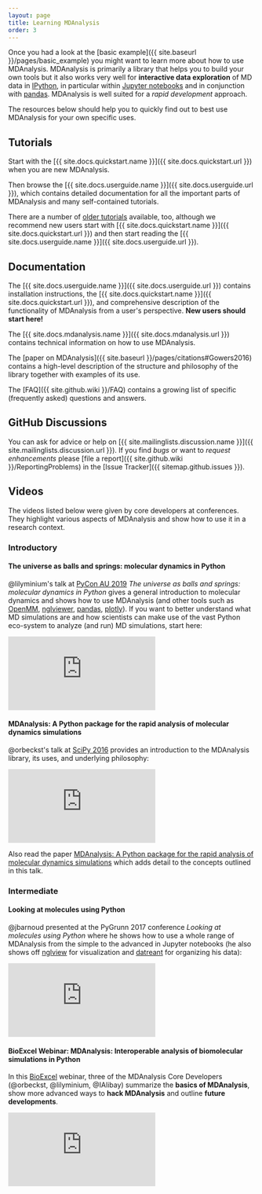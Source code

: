 ```yaml
---
layout: page
title: Learning MDAnalysis
order: 3
---
```


Once you had a look at the 
[basic example]({{ site.baseurl }}/pages/basic_example) 
you might want to learn more about how to use
MDAnalysis. MDAnalysis is primarily a library that helps you to build
your own tools but it also works very well for **interactive data
exploration** of MD data in [IPython](http://ipython.org/), in
particular within [Jupyter notebooks](https://jupyter.org/) and in
conjunction with [pandas](http://pandas.pydata.org/). MDAnalysis is
well suited for a *rapid development* approach.

The resources below should help you to quickly find out to best use
MDAnalysis for your own specific uses.


## Tutorials ##

Start with the [{{ site.docs.quickstart.name }}]({{
site.docs.quickstart.url }}) when you are new MDAnalysis.

Then browse the [{{ site.docs.userguide.name }}]({{ site.docs.userguide.url }}), which contains detailed documentation for all the important parts of MDAnalysis and many self-contained tutorials.


There are a number of [older tutorials]({{site.github.wiki}}/Tutorials) available, too, although we recommend new users start  with [{{ site.docs.quickstart.name }}]({{
site.docs.quickstart.url }}) and then start reading the [{{ site.docs.userguide.name }}]({{ site.docs.userguide.url }}).


## Documentation ##

The [{{ site.docs.userguide.name }}]({{ site.docs.userguide.url }})
contains installation instructions, the [{{ site.docs.quickstart.name
}}]({{ site.docs.quickstart.url }}), and comprehensive description of
the functionality of MDAnalysis from a user's perspective. **New users
should start here!**

The [{{ site.docs.mdanalysis.name }}]({{ site.docs.mdanalysis.url }})
contains technical information on how to use MDAnalysis. 

The [paper on MDAnalysis]({{ site.baseurl
}}/pages/citations#Gowers2016) contains a high-level description of
the structure and philosophy of the library together with examples of
its use.

The [FAQ]({{ site.github.wiki }}/FAQ) contains a 
growing list of specific (frequently asked) questions and answers.

## GitHub Discussions ##

You can ask for advice or help on [{{ site.mailinglists.discussion.name }}]({{
site.mailinglists.discussion.url }}). If you find *bugs* or
want to *request enhancements* please [file a report]({{
site.github.wiki }}/ReportingProblems) in the [Issue Tracker]({{
sitemap.github.issues }}).

## Videos ##

The videos listed below were given by core developers at
conferences. They highlight various aspects of MDAnalysis and show how
to use it in a research context.

### Introductory ###

#### The universe as balls and springs: molecular dynamics in Python
@lilyminium's talk at [PyCon AU 2019](https://2019.pycon-au.org/) *The universe as balls and
springs: molecular dynamics in Python* gives a general introduction to
molecular dynamics and shows how to use MDAnalysis (and other tools
such as [OpenMM](http://openmm.org/), [nglviewer](https://nglviewer.org/nglview/latest/),
[pandas](https://pandas.pydata.org/),
[plotly](https://pandas.pydata.org/)). If you want to better
understand what MD simulations are and how scientists can make use of
the vast Python eco-system to analyze (and run) MD simulations, start here:

<div class="js-video">
	<iframe src="https://www.youtube.com/embed/X5umNQDqfqQ" frameborder="0"
	allowfullscreen class="video"></iframe>
</div>

#### MDAnalysis: A Python package for the rapid analysis of molecular dynamics simulations

@orbeckst's talk at [SciPy 2016](http://scipy2016.scipy.org/) provides
an introduction to the MDAnalysis library, its uses, and underlying philosophy:

<div class="js-video">
	<iframe src="https://www.youtube.com/embed/zVQGFysYDew" frameborder="0"
	allowfullscreen class="video"></iframe>
</div>

Also read the paper [MDAnalysis: A Python package for the rapid
analysis of molecular dynamics
simulations](http://conference.scipy.org/proceedings/scipy2016/oliver_beckstein.html)
which adds detail to the concepts outlined in this talk.



### Intermediate ###

#### Looking at molecules using Python
@jbarnoud presented at the PyGrunn 2017 conference _Looking at
molecules using Python_ where he shows how to use a whole range of
MDAnalysis from the simple to the advanced in Jupyter notebooks (he
also shows off [nglview](http://nglviewer.org/nglview/latest/) for
visualization and [datreant](http://datreant.org) for organizing his
data):

<div class="js-video">
	<iframe src="https://www.youtube.com/embed/RWgt1WMwMUs" frameborder="0"
	allowfullscreen class="video"></iframe>
</div>


#### BioExcel Webinar: MDAnalysis: Interoperable analysis of biomolecular simulations in Python

In this [BioExcel](https://bioexcel.eu/) webinar, three of the MDAnalysis Core
Developers (@orbeckst, @lilyminium, @IAlibay) summarize the **basics of
MDAnalysis**, show more advanced ways to **hack MDAnalysis** and outline
**future developments**.

<div class="js-video">
	<iframe src="https://www.youtube.com/embed/1Wot83DSt4E" frameborder="0"
	allowfullscreen class="video"></iframe>
</div>

